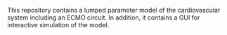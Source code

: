 This repository contains a lumped parameter model of the cardiovascular system including an ECMO circuit. In addition, it contains a GUI for interactive simulation of the model.
